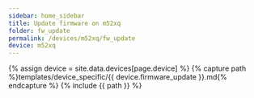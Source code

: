 ```yaml
---
sidebar: home_sidebar
title: Update firmware on m52xq
folder: fw_update
permalink: /devices/m52xq/fw_update
device: m52xq
---
```

{% assign device = site.data.devices[page.device] %}
{% capture path %}templates/device_specific/{{ device.firmware_update }}.md{% endcapture %}
{% include {{ path }} %}